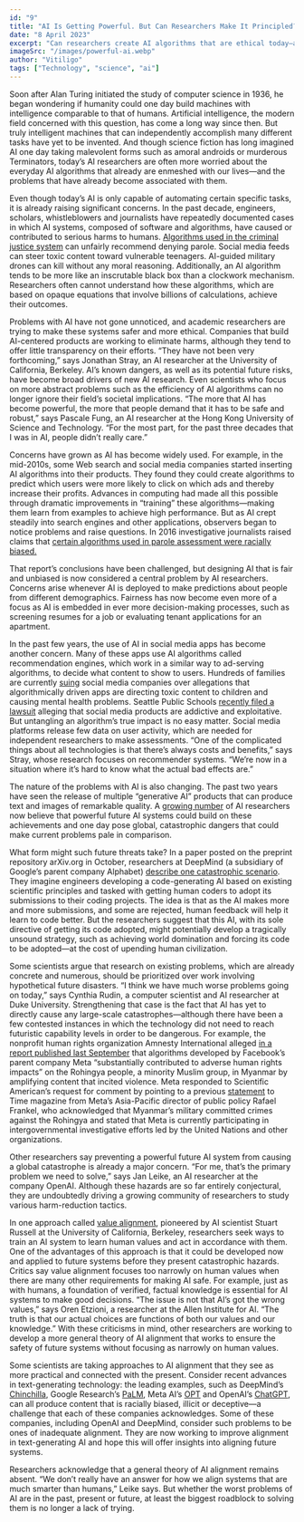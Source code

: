 ```yaml
---
id: "9"
title: "AI Is Getting Powerful. But Can Researchers Make It Principled?"
date: "8 April 2023"
excerpt: "Can researchers create AI algorithms that are ethical today—and will be safe in the future?"
imageSrc: "/images/powerful-ai.webp"
author: "Vitiligo"
tags: ["Technology", "science", "ai"]
---
```


Soon after Alan Turing initiated the study of computer science in 1936, he began wondering if humanity could one day build machines with intelligence comparable to that of humans. Artificial intelligence, the modern field concerned with this question, has come a long way since then. But truly intelligent machines that can independently accomplish many different tasks have yet to be invented. And though science fiction has long imagined AI one day taking malevolent forms such as amoral androids or murderous Terminators, today’s AI researchers are often more worried about the everyday AI algorithms that already are enmeshed with our lives—and the problems that have already become associated with them.

  Even though today’s AI is only capable of automating certain specific tasks, it is already raising significant concerns. In the past decade, engineers, scholars, whistleblowers and journalists have repeatedly documented cases in which AI systems, composed of software and algorithms, have caused or contributed to serious harms to humans. [Algorithms used in the criminal justice system](https://www.scientificamerican.com/article/will-past-criminals-reoffend-humans-are-terrible-at-guessing-and-computers-arent-much-better/) can unfairly recommend denying parole. Social media feeds can steer toxic content toward vulnerable teenagers. AI-guided military drones can kill without any moral reasoning. Additionally, an AI algorithm tends to be more like an inscrutable black box than a clockwork mechanism. Researchers often cannot understand how these algorithms, which are based on opaque equations that involve billions of calculations, achieve their outcomes.

Problems with AI have not gone unnoticed, and academic researchers are trying to make these systems safer and more ethical. Companies that build AI-centered products are working to eliminate harms, although they tend to offer little transparency on their efforts. “They have not been very forthcoming,” says Jonathan Stray, an AI researcher at the University of California, Berkeley. AI’s known dangers, as well as its potential future risks, have become broad drivers of new AI research. Even scientists who focus on more abstract problems such as the efficiency of AI algorithms can no longer ignore their field’s societal implications. “The more that AI has become powerful, the more that people demand that it has to be safe and robust,” says Pascale Fung, an AI researcher at the Hong Kong University of Science and Technology. “For the most part, for the past three decades that I was in AI, people didn’t really care.”

Concerns have grown as AI has become widely used. For example, in the mid-2010s, some Web search and social media companies started inserting AI algorithms into their products. They found they could create algorithms to predict which users were more likely to click on which ads and thereby increase their profits. Advances in computing had made all this possible through dramatic improvements in “training” these algorithms—making them learn from examples to achieve high performance. But as AI crept steadily into search engines and other applications, observers began to notice problems and raise questions. In 2016 investigative journalists raised claims that [certain algorithms used in parole assessment were racially biased.](https://www.propublica.org/article/machine-bias-risk-assessments-in-criminal-sentencing)

That report’s conclusions have been challenged, but designing AI that is fair and unbiased is now considered a central problem by AI researchers. Concerns arise whenever AI is deployed to make predictions about people from different demographics. Fairness has now become even more of a focus as AI is embedded in ever more decision-making processes, such as screening resumes for a job or evaluating tenant applications for an apartment.

In the past few years, the use of AI in social media apps has become another concern. Many of these apps use AI algorithms called recommendation engines, which work in a similar way to ad-serving algorithms, to decide what content to show to users. Hundreds of families are currently [suing](https://www.cbsnews.com/news/social-media-lawsuit-meta-tiktok-facebook-instagram-60-minutes-2022-12-11/) social media companies over allegations that algorithmically driven apps are directing toxic content to children and causing mental health problems. Seattle Public Schools [recently filed a lawsuit](https://apnews.com/article/social-media-seattle-lawsuits-mental-health-965a8f373e3bfed8157571912cc3b542) alleging that social media products are addictive and exploitative. But untangling an algorithm’s true impact is no easy matter. Social media platforms release few data on user activity, which are needed for independent researchers to make assessments. “One of the complicated things about all technologies is that there’s always costs and benefits,” says Stray, whose research focuses on recommender systems. “We’re now in a situation where it’s hard to know what the actual bad effects are.”

The nature of the problems with AI is also changing. The past two years have seen the release of multiple “generative AI” products that can produce text and images of remarkable quality. A [growing number](https://nlpsurvey.net/nlp-metasurvey-results.pdf) of AI researchers now believe that powerful future AI systems could build on these achievements and one day pose global, catastrophic dangers that could make current problems pale in comparison.

What form might such future threats take? In a paper posted on the preprint repository arXiv.org in October, researchers at DeepMind (a subsidiary of Google’s parent company Alphabet) [describe one catastrophic scenario](https://arxiv.org/abs/2210.01790). They imagine engineers developing a code-generating AI based on existing scientific principles and tasked with getting human coders to adopt its submissions to their coding projects. The idea is that as the AI makes more and more submissions, and some are rejected, human feedback will help it learn to code better. But the researchers suggest that this AI, with its sole directive of getting its code adopted, might potentially develop a tragically unsound strategy, such as achieving world domination and forcing its code to be adopted—at the cost of upending human civilization.

Some scientists argue that research on existing problems, which are already concrete and numerous, should be prioritized over work involving hypothetical future disasters. “I think we have much worse problems going on today,” says Cynthia Rudin, a computer scientist and AI researcher at Duke University. Strengthening that case is the fact that AI has yet to directly cause any large-scale catastrophes—although there have been a few contested instances in which the technology did not need to reach futuristic capability levels in order to be dangerous. For example, the nonprofit human rights organization Amnesty International alleged [in a report published last September](https://www.amnesty.org/en/documents/ASA16/5933/2022/en/) that algorithms developed by Facebook’s parent company Meta “substantially contributed to adverse human rights impacts” on the Rohingya people, a minority Muslim group, in Myanmar by amplifying content that incited violence. Meta responded to Scientific American’s request for comment by pointing to a previous [statement](https://time.com/6217730/myanmar-meta-rohingya-facebook/) to Time magazine from Meta’s Asia-Pacific director of public policy Rafael Frankel, who acknowledged that Myanmar’s military committed crimes against the Rohingya and stated that Meta is currently participating in intergovernmental investigative efforts led by the United Nations and other organizations.

Other researchers say preventing a powerful future AI system from causing a global catastrophe is already a major concern. “For me, that’s the primary problem we need to solve,” says Jan Leike, an AI researcher at the company OpenAI. Although these hazards are so far entirely conjectural, they are undoubtedly driving a growing community of researchers to study various harm-reduction tactics.

In one approach called [value alignment](https://www.edge.org/conversation/the-myth-of-ai#26015), pioneered by AI scientist Stuart Russell at the University of California, Berkeley, researchers seek ways to train an AI system to learn human values and act in accordance with them. One of the advantages of this approach is that it could be developed now and applied to future systems before they present catastrophic hazards. Critics say value alignment focuses too narrowly on human values when there are many other requirements for making AI safe. For example, just as with humans, a foundation of verified, factual knowledge is essential for AI systems to make good decisions. “The issue is not that AI’s got the wrong values,” says Oren Etzioni, a researcher at the Allen Institute for AI. “The truth is that our actual choices are functions of both our values and our knowledge.” With these criticisms in mind, other researchers are working to develop a more general theory of AI alignment that works to ensure the safety of future systems without focusing as narrowly on human values.

Some scientists are taking approaches to AI alignment that they see as more practical and connected with the present. Consider recent advances in text-generating technology: the leading examples, such as DeepMind’s [Chinchilla](https://arxiv.org/abs/2203.15556), Google Research’s [PaLM](https://arxiv.org/abs/2204.02311), Meta AI’s [OPT](https://arxiv.org/abs/2205.01068) and OpenAI’s [ChatGPT](https://openai.com/blog/chatgpt/), can all produce content that is racially biased, illicit or deceptive—a challenge that each of these companies acknowledges. Some of these companies, including OpenAI and DeepMind, consider such problems to be ones of inadequate alignment. They are now working to improve alignment in text-generating AI and hope this will offer insights into aligning future systems.

Researchers acknowledge that a general theory of AI alignment remains absent. “We don’t really have an answer for how we align systems that are much smarter than humans,” Leike says. But whether the worst problems of AI are in the past, present or future, at least the biggest roadblock to solving them is no longer a lack of trying.

